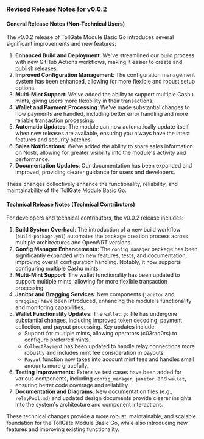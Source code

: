 ### Revised Release Notes for v0.0.2

#### General Release Notes (Non-Technical Users)

The v0.0.2 release of TollGate Module Basic Go introduces several significant improvements and new features:

1. **Enhanced Build and Deployment**: We've streamlined our build process with new GitHub Actions workflows, making it easier to create and publish releases.
2. **Improved Configuration Management**: The configuration management system has been enhanced, allowing for more flexible and robust setup options.
3. **Multi-Mint Support**: We've added the ability to support multiple Cashu mints, giving users more flexibility in their transactions.
4. **Wallet and Payment Processing**: We've made substantial changes to how payments are handled, including better error handling and more reliable transaction processing.
5. **Automatic Updates**: The module can now automatically update itself when new releases are available, ensuring you always have the latest features and security patches.
6. **Sales Notifications**: We've added the ability to share sales information on Nostr, allowing for greater visibility into the module's activity and performance.
7. **Documentation Updates**: Our documentation has been expanded and improved, providing clearer guidance for users and developers.

These changes collectively enhance the functionality, reliability, and maintainability of the TollGate Module Basic Go.

#### Technical Release Notes (Technical Contributors)

For developers and technical contributors, the v0.0.2 release includes:

1. **Build System Overhaul**: The introduction of a new build workflow (`build-package.yml`) automates the package creation process across multiple architectures and OpenWRT versions.
2. **Config Manager Enhancements**: The `config_manager` package has been significantly expanded with new features, tests, and documentation, improving overall configuration handling. Notably, it now supports configuring multiple Cashu mints.
3. **Multi-Mint Support**: The wallet functionality has been updated to support multiple mints, allowing for more flexible transaction processing.
4. **Janitor and Bragging Services**: New components (`janitor` and `bragging`) have been introduced, enhancing the module's functionality and monitoring capabilities.
5. **Wallet Functionality Updates**: The `wallet.go` file has undergone substantial changes, including improved token decoding, payment collection, and payout processing. Key updates include:
   - Support for multiple mints, allowing operators (c03rad0rs) to configure preferred mints.
   - `CollectPayment` has been updated to handle relay connections more robustly and includes mint fee consideration in payouts.
   - `Payout` function now takes into account mint fees and handles small amounts more gracefully.
6. **Testing Improvements**: Extensive test cases have been added for various components, including `config_manager`, `janitor`, and `wallet`, ensuring better code coverage and reliability.
7. **Documentation and Diagrams**: New documentation files (e.g., `relayPool.md`) and updated design documents provide clearer insights into the system's architecture and component interactions.

These technical changes provide a more robust, maintainable, and scalable foundation for the TollGate Module Basic Go, while also introducing new features and improving existing functionality.
